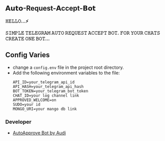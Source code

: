 ## 𝗔𝘂𝘁𝗼-Request-𝗔ccept-𝗕𝗼𝘁

<b>𝙷𝙴𝙻𝙻𝙾...⚡</b>

<b>𝚂𝙸𝙼𝙿𝙻𝙴 𝚃𝙴𝙻𝙴𝙶𝚁𝙰𝙼 𝙰𝚄𝚃𝙾 𝚁𝙴𝚀𝚄𝙴𝚂𝚃 𝙰𝙲𝙲𝙴𝙿𝚃 𝙱𝙾𝚃.</b>
<b>𝙵𝙾𝚁 𝚈𝙾𝚄𝚁 𝙲𝙷𝙰𝚃𝚂 𝙲𝚁𝙴𝙰𝚃𝙴 𝙾𝙽𝙴 𝙱𝙾𝚃...</b>

## Config Varies
- change a `config.env` file in the project root directory.
- Add the following environment variables to the file:
  ```
  API_ID=your_telegram_api_id
  API_HASH=your_telegram_api_hash
  BOT_TOKEN=your_telegram_bot_token
  CHAT_ID=your log channel link
  APPROVED_WELCOME=on
  SUDO=your id
  MONGO_URI=your mango db link
  ```

### Developer
- [AutoApprove Bot by Audi](https://github.com/audiminia/Auto-Channel-approve)
